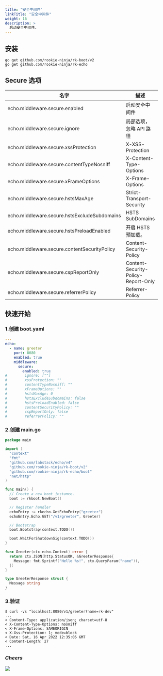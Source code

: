 ```yaml
---
title: "安全中间件"
linkTitle: "安全中间件"
weight: 16
description: >
  启动安全中间件。
---
```


## 安装
```shell script
go get github.com/rookie-ninja/rk-boot/v2
go get github.com/rookie-ninja/rk-echo
```

## Secure 选项
| 名字                                          | 描述                                  | 类型       | 默认值             |
|---------------------------------------------|-------------------------------------|----------|-----------------|
| echo.middleware.secure.enabled               | 启动安全中间件                             | boolean  | false           |
| echo.middleware.secure.ignore                | 局部选项，忽略 API 路径                      | []string | []              |
| echo.middleware.secure.xssProtection         | X-XSS-Protection                    | string   | "1; mode=block" |
| echo.middleware.secure.contentTypeNosniff    | X-Content-Type-Options              | string   | nosniff         |
| echo.middleware.secure.xFrameOptions         | X-Frame-Options                     | string   | SAMEORIGIN      |
| echo.middleware.secure.hstsMaxAge            | Strict-Transport-Security           | int      | 0               |
| echo.middleware.secure.hstsExcludeSubdomains | HSTS SubDomains                     | bool     | false           |
| echo.middleware.secure.hstsPreloadEnabled    | 开启 HSTS 预加载。                        | bool     | false           |
| echo.middleware.secure.contentSecurityPolicy | Content-Security-Policy             | string   | ""              |
| echo.middleware.secure.cspReportOnly         | Content-Security-Policy-Report-Only | bool     | false           |
| echo.middleware.secure.referrerPolicy        | Referrer-Policy                     | string   | ""              |

## 快速开始
### 1.创建 boot.yaml
```yaml
---
echo:
  - name: greeter
    port: 8080
    enabled: true
    middleware:
      secure:
        enabled: true
#        ignore: [""]
#        xssProtection: ""
#        contentTypeNosniff: ""
#        xFrameOptions: ""
#        hstsMaxAge: 0
#        hstsExcludeSubdomains: false
#        hstsPreloadEnabled: false
#        contentSecurityPolicy: ""
#        cspReportOnly: false
#        referrerPolicy: ""

```

### 2.创建 main.go
```go
package main

import (
  "context"
  "fmt"
  "github.com/labstack/echo/v4"
  "github.com/rookie-ninja/rk-boot/v2"
  "github.com/rookie-ninja/rk-echo/boot"
  "net/http"
)

func main() {
  // Create a new boot instance.
  boot := rkboot.NewBoot()

  // Register handler
  echoEntry := rkecho.GetEchoEntry("greeter")
  echoEntry.Echo.GET("/v1/greeter", Greeter)

  // Bootstrap
  boot.Bootstrap(context.TODO())

  boot.WaitForShutdownSig(context.TODO())
}

func Greeter(ctx echo.Context) error {
  return ctx.JSON(http.StatusOK, &GreeterResponse{
    Message: fmt.Sprintf("Hello %s!", ctx.QueryParam("name")),
  })
}

type GreeterResponse struct {
  Message string
}
```

### 3.验证
```shell script
$ curl -vs "localhost:8080/v1/greeter?name=rk-dev"
...
< Content-Type: application/json; charset=utf-8
< X-Content-Type-Options: nosniff
< X-Frame-Options: SAMEORIGIN
< X-Xss-Protection: 1; mode=block
< Date: Sat, 16 Apr 2022 12:35:05 GMT
< Content-Length: 27
...
```

### _**Cheers**_
![](/rk-boot/user-guide/cheers.png)